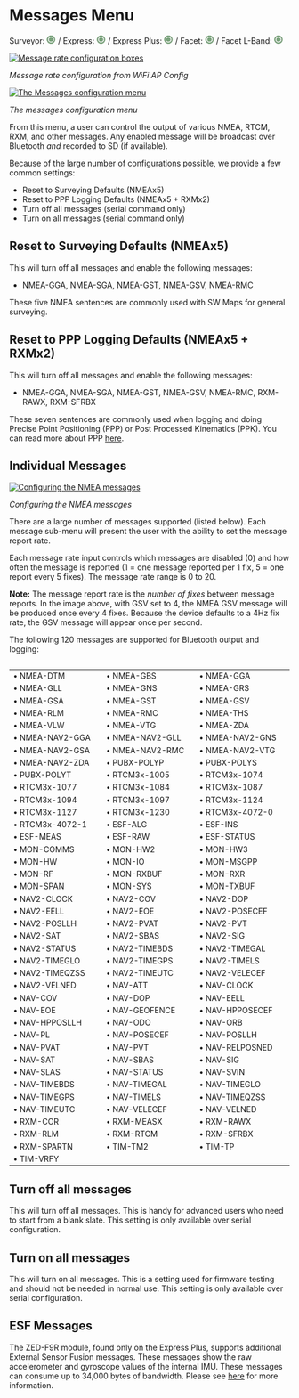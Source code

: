 # Messages Menu

Surveyor: ![Feature Supported](img/GreenDot.png) / Express: ![Feature Supported](img/GreenDot.png) / Express Plus: ![Feature Supported](img/GreenDot.png) / Facet: ![Feature Supported](img/GreenDot.png) / Facet L-Band: ![Feature Supported](img/GreenDot.png)

[![Message rate configuration boxes](https://cdn.sparkfun.com/assets/learn_tutorials/1/4/6/3/RTK_Surveyor_-_WiFi_Config_-_GNSS_Config_Messages.jpg)](https://cdn.sparkfun.com/assets/learn_tutorials/1/4/6/3/RTK_Surveyor_-_WiFi_Config_-_GNSS_Config_Messages.jpg)

*Message rate configuration from WiFi AP Config*

[![The Messages configuration menu](https://cdn.sparkfun.com/assets/learn_tutorials/1/8/5/7/SparkFun_RTK_Express_-_Messages_Menu.jpg)](https://cdn.sparkfun.com/assets/learn_tutorials/1/8/5/7/SparkFun_RTK_Express_-_Messages_Menu.jpg)

*The messages configuration menu*

From this menu, a user can control the output of various NMEA, RTCM, RXM, and other messages. Any enabled message will be broadcast over Bluetooth *and* recorded to SD (if available).

Because of the large number of configurations possible, we provide a few common settings:

* Reset to Surveying Defaults (NMEAx5)
* Reset to PPP Logging Defaults (NMEAx5 + RXMx2)
* Turn off all messages (serial command only)
* Turn on all messages (serial command only)

## Reset to Surveying Defaults (NMEAx5)

This will turn off all messages and enable the following messages:

* NMEA-GGA, NMEA-SGA, NMEA-GST, NMEA-GSV, NMEA-RMC

These five NMEA sentences are commonly used with SW Maps for general surveying.

## Reset to PPP Logging Defaults (NMEAx5 + RXMx2)

This will turn off all messages and enable the following messages:

* NMEA-GGA, NMEA-SGA, NMEA-GST, NMEA-GSV, NMEA-RMC, RXM-RAWX, RXM-SFRBX

These seven sentences are commonly used when logging and doing Precise Point Positioning (PPP) or Post Processed Kinematics (PPK). You can read more about PPP [here](https://learn.sparkfun.com/tutorials/how-to-build-a-diy-gnss-reference-station).

## Individual Messages

[![Configuring the NMEA messages](https://cdn.sparkfun.com/assets/learn_tutorials/1/8/5/7/SparkFun_RTK_Express_-_Messages_Menu_-_NMEA.jpg)](https://cdn.sparkfun.com/assets/learn_tutorials/1/8/5/7/SparkFun_RTK_Express_-_Messages_Menu_-_NMEA.jpg)

*Configuring the NMEA messages*

There are a large number of messages supported (listed below). Each message sub-menu will present the user with the ability to set the message report rate.

Each message rate input controls which messages are disabled (0) and how often the message is reported (1 = one message reported per 1 fix, 5 = one report every 5 fixes). The message rate range is 0 to 20.

**Note:** The message report rate is the *number of fixes* between message reports. In the image above, with GSV set to 4, the NMEA GSV message will be produced once every 4 fixes. Because the device defaults to a 4Hz fix rate, the GSV message will appear once per second.

The following 120 messages are supported for Bluetooth output and logging:

<table class="table">
 <table>
  <COLGROUP><COL WIDTH=200><COL WIDTH=200><COL WIDTH=200></COLGROUP>
  <tr>
  	<td>&#8226; NMEA-DTM</td>
	  <td>&#8226; NMEA-GBS</td>
	  <td>&#8226; NMEA-GGA</td>
  </tr>
  <tr>
	  <td>&#8226; NMEA-GLL</td>
	  <td>&#8226; NMEA-GNS</td>
	  <td>&#8226; NMEA-GRS</td>
  </tr>
  <tr>
	  <td>&#8226; NMEA-GSA</td>
	  <td>&#8226; NMEA-GST</td>
	  <td>&#8226; NMEA-GSV</td>
  </tr>
  <tr>
	  <td>&#8226; NMEA-RLM</td>
	  <td>&#8226; NMEA-RMC</td>
	  <td>&#8226; NMEA-THS</td>
  </tr>
  <tr>
	  <td>&#8226; NMEA-VLW</td>
	  <td>&#8226; NMEA-VTG</td>
    <td>&#8226; NMEA-ZDA</td>
  </tr>
  <tr>
	  <td>&#8226; NMEA-NAV2-GGA</td>
	  <td>&#8226; NMEA-NAV2-GLL</td>
	  <td>&#8226; NMEA-NAV2-GNS</td>
  </tr>
  <tr>
	  <td>&#8226; NMEA-NAV2-GSA</td>
	  <td>&#8226; NMEA-NAV2-RMC</td>
	  <td>&#8226; NMEA-NAV2-VTG</td>
  </tr>
  <tr>
    <td>&#8226; NMEA-NAV2-ZDA</td>
    <td>&#8226; PUBX-POLYP</td>
    <td>&#8226; PUBX-POLYS</td>
  </tr>
  <tr>
    <td>&#8226; PUBX-POLYT</td>
    <td>&#8226; RTCM3x-1005</td>
    <td>&#8226; RTCM3x-1074</td>
  </tr>
  <tr>
    <td>&#8226; RTCM3x-1077</td>
    <td>&#8226; RTCM3x-1084</td>
    <td>&#8226; RTCM3x-1087</td>
  </tr>
  <tr>
    <td>&#8226; RTCM3x-1094</td>
    <td>&#8226; RTCM3x-1097</td>
    <td>&#8226; RTCM3x-1124</td>
  </tr>
  <tr>
    <td>&#8226; RTCM3x-1127</td>
    <td>&#8226; RTCM3x-1230</td>
    <td>&#8226; RTCM3x-4072-0</td>
  </tr>
  <tr>
    <td>&#8226; RTCM3x-4072-1</td>
    <td>&#8226; ESF-ALG</td>
    <td>&#8226; ESF-INS</td>
  </tr>
  <tr>
    <td>&#8226; ESF-MEAS</td>
    <td>&#8226; ESF-RAW</td>
    <td>&#8226; ESF-STATUS</td>
  </tr>
  <tr>
    <td>&#8226; MON-COMMS</td>
    <td>&#8226; MON-HW2</td>
    <td>&#8226; MON-HW3</td>
  </tr>
  <tr>
    <td>&#8226; MON-HW</td>
    <td>&#8226; MON-IO</td>
    <td>&#8226; MON-MSGPP</td>
  </tr>
  <tr>
    <td>&#8226; MON-RF</td>
    <td>&#8226; MON-RXBUF</td>
    <td>&#8226; MON-RXR</td>
  </tr>
  <tr>
    <td>&#8226; MON-SPAN</td>
    <td>&#8226; MON-SYS</td>
    <td>&#8226; MON-TXBUF</td>
  </tr>
  <tr>
    <td>&#8226; NAV2-CLOCK</td>
    <td>&#8226; NAV2-COV</td>
    <td>&#8226; NAV2-DOP</td>
  </tr>
  <tr>
    <td>&#8226; NAV2-EELL</td>
    <td>&#8226; NAV2-EOE</td>
    <td>&#8226; NAV2-POSECEF</td>
  </tr>
  <tr>
    <td>&#8226; NAV2-POSLLH</td>
    <td>&#8226; NAV2-PVAT</td>
    <td>&#8226; NAV2-PVT</td>
  </tr>
  <tr>
    <td>&#8226; NAV2-SAT</td>
    <td>&#8226; NAV2-SBAS</td>
    <td>&#8226; NAV2-SIG</td>
  </tr>
  <tr>
    <td>&#8226; NAV2-STATUS</td>
    <td>&#8226; NAV2-TIMEBDS</td>
    <td>&#8226; NAV2-TIMEGAL</td>
  </tr>
  <tr>
    <td>&#8226; NAV2-TIMEGLO</td>
    <td>&#8226; NAV2-TIMEGPS</td>
    <td>&#8226; NAV2-TIMELS</td>
  </tr>
  <tr>
    <td>&#8226; NAV2-TIMEQZSS</td>
    <td>&#8226; NAV2-TIMEUTC</td>
    <td>&#8226; NAV2-VELECEF</td>
  </tr>
  <tr>
    <td>&#8226; NAV2-VELNED</td>
    <td>&#8226; NAV-ATT</td>
    <td>&#8226; NAV-CLOCK</td>
  </tr>
  <tr>
    <td>&#8226; NAV-COV</td>
    <td>&#8226; NAV-DOP</td>
    <td>&#8226; NAV-EELL</td>
  </tr>
  <tr>
    <td>&#8226; NAV-EOE</td>
    <td>&#8226; NAV-GEOFENCE</td>
    <td>&#8226; NAV-HPPOSECEF</td>
  </tr>
  <tr>
    <td>&#8226; NAV-HPPOSLLH</td>
    <td>&#8226; NAV-ODO</td>
    <td>&#8226; NAV-ORB</td>
  </tr>
  <tr>
    <td>&#8226; NAV-PL</td>
    <td>&#8226; NAV-POSECEF</td>
    <td>&#8226; NAV-POSLLH</td>
  </tr>
  <tr>
    <td>&#8226; NAV-PVAT</td>
    <td>&#8226; NAV-PVT</td>
    <td>&#8226; NAV-RELPOSNED</td>
  </tr>
  <tr>
    <td>&#8226; NAV-SAT</td>
    <td>&#8226; NAV-SBAS</td>
    <td>&#8226; NAV-SIG</td>
  </tr>
  <tr>
    <td>&#8226; NAV-SLAS</td>
    <td>&#8226; NAV-STATUS</td>
    <td>&#8226; NAV-SVIN</td>
  </tr>
  <tr>
    <td>&#8226; NAV-TIMEBDS</td>
    <td>&#8226; NAV-TIMEGAL</td>
    <td>&#8226; NAV-TIMEGLO</td>
  </tr>
  <tr>
    <td>&#8226; NAV-TIMEGPS</td>
    <td>&#8226; NAV-TIMELS</td>
    <td>&#8226; NAV-TIMEQZSS</td>
  </tr>
  <tr>
    <td>&#8226; NAV-TIMEUTC</td>
    <td>&#8226; NAV-VELECEF</td>
    <td>&#8226; NAV-VELNED</td>
  </tr>
  <tr>
    <td>&#8226; RXM-COR</td>
    <td>&#8226; RXM-MEASX</td>
    <td>&#8226; RXM-RAWX</td>
  </tr>
  <tr>
    <td>&#8226; RXM-RLM</td>
    <td>&#8226; RXM-RTCM</td>
    <td>&#8226; RXM-SFRBX</td>
  </tr>
  <tr>
    <td>&#8226; RXM-SPARTN</td>
    <td>&#8226; TIM-TM2</td>
    <td>&#8226; TIM-TP</td>
  </tr>
  <tr>
    <td>&#8226; TIM-VRFY</td>
    <td></td>
    <td></td>
  </tr>

</table></table>

## Turn off all messages

This will turn off all messages. This is handy for advanced users who need to start from a blank slate. This setting is only available over serial configuration.

## Turn on all messages

This will turn on all messages. This is a setting used for firmware testing and should not be needed in normal use. This setting is only available over serial configuration.

## ESF Messages

The ZED-F9R module, found only on the Express Plus, supports additional External Sensor Fusion messages. These messages show the raw accelerometer and gyroscope values of the internal IMU. These messages can consume up to 34,000 bytes of bandwidth. Please see [here](https://github.com/sparkfun/SparkFun_RTK_Firmware/issues/81#issuecomment-1059338377) for more information.